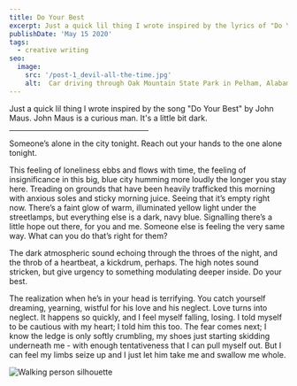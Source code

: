 ```yaml
---
title: Do Your Best
excerpt: Just a quick lil thing I wrote inspired by the lyrics of "Do Your Best" by John Maus. Little bit dark.
publishDate: 'May 15 2020'
tags:
  - creative writing
seo:
  image:
    src: '/post-1_devil-all-the-time.jpg'
    alt:  Car driving through Oak Mountain State Park in Pelham, Alabama
---
```

Just a quick lil thing I wrote inspired by the song "Do Your Best" by John Maus. John Maus is a curious man. It's a little bit dark.
 <hr align = "left" width="50%">

Someone’s alone in the city tonight.
Reach out your hands to the one alone tonight.

This feeling of loneliness ebbs and flows with time, the feeling of insignificance in this big, blue city humming more loudly the longer you stay here. Treading on grounds that have been heavily trafficked this morning with anxious soles and sticky morning juice. Seeing that it’s empty right now. There’s a faint glow of warm, illuminated yellow light under the streetlamps, but everything else is a dark, navy blue. Signalling there’s a little hope out there, for you and me. Someone else is feeling the very same way. What can you do that’s right for them?

The dark atmospheric sound echoing through the throes of the night, and the throb of a heartbeat, a kickdrum, perhaps. The high notes sound stricken, but give urgency to something modulating deeper inside. Do your best.

The realization when he’s in your head is terrifying. You catch yourself dreaming, yearning, wistful for his love and his neglect. Love turns into neglect. It happens so quickly, and I feel myself falling, losing. I told myself to be cautious with my heart; I told him this too. The fear comes next; I know the ledge is only softly crumbling, my shoes just starting skidding underneath me - with enough tentativeness that I can pull myself out. But I can feel my limbs seize up and I just let him take me and swallow me whole.

![Walking person silhouette](/post-6.jpg)